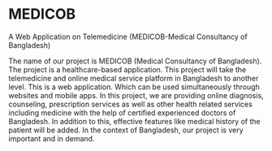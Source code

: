 # MEDICOB
A Web Application on Telemedicine (MEDICOB-Medical Consultancy of Bangladesh)

The name of our project is MEDICOB (Medical Consultancy of Bangladesh). The project is a healthcare-based application. This project will take the telemedicine and online medical service platform in Bangladesh to another level. This is a web application. Which can be used simultaneously through websites and mobile apps. In this project, we are providing online diagnosis, counseling, prescription services as well as other health related services including medicine with the help of certified experienced doctors of Bangladesh. In addition to this, effective features like medical history of the patient will be added. In the context of Bangladesh, our project is very important and in demand.

